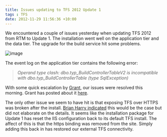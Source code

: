 ```yaml
---
title: Issues updating to TFS 2012 Update 1
tags : TFS
date: 2012-11-29 11:56:36 +10:00
---
```


We encountered a couple of issues yesterday when updating TFS 2012 from RTM to Update 1. The installation went well on the application tier and the data tier. The upgrade for the build service hit some problems.   

![image][0]

The event log on the application tier contains the following error:  
> _Operand type clash: dbo.typ_BuildControllerTableV2 is incompatible with dbo.typ_BuildControllerTable (type SqlException)_

With some quick escalation by [Grant][1], our issues were resolved this morning. Grant has posted about it [here][2].

The only other issue we seem to have hit is that exposing TFS over HTTPS was broken after the install. [Brian Harry indicated][3] this would be the case but did not elaborate on the details. It seems like the installation package for Update 1 has reset the IIS configuration back to its default TFS install. The affect of this is that the https binding was removed from the site. Simply adding this back in has restored our external TFS connectivity.

[0]: /files/clip_image002%5B4%5D.jpg
[1]: http://blogs.msdn.com/b/granth
[2]: http://stackoverflow.com/questions/13615812/error-when-installing-tfs-2012-update-1-dbo-typ-buildcontrollertablev2-is-inco
[3]: http://blogs.msdn.com/b/bharry/archive/2012/11/26/visual-studio-2012-update-1-is-available.aspx